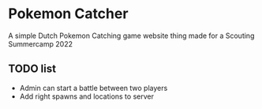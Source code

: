 # Pokemon Catcher
A simple Dutch Pokemon Catching game website thing made for a Scouting Summercamp 2022

## TODO list
- Admin can start a battle between two players
- Add right spawns and locations to server
